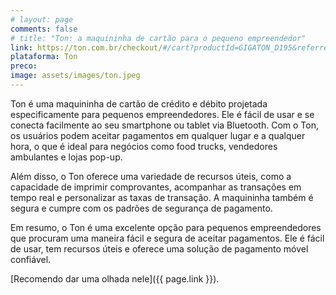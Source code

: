 ```yaml
---
# layout: page
comments: false
# title: "Ton: a maquininha de cartão para o pequeno empreendedor"
link: https://ton.com.br/checkout/#/cart?productId=GIGATON_D195&referrer=AAB93D01-104B-48DF-BE5F-AB23838C800E&userTag=gigaton&utm_medium=invite_share&utm_source=revendendor
plataforma: Ton
preco:
image: assets/images/ton.jpeg
---
```


Ton é uma maquininha de cartão de crédito e débito projetada especificamente para pequenos empreendedores. Ele é fácil de usar e se conecta facilmente ao seu smartphone ou tablet via Bluetooth. Com o Ton, os usuários podem aceitar pagamentos em qualquer lugar e a qualquer hora, o que é ideal para negócios como food trucks, vendedores ambulantes e lojas pop-up.

Além disso, o Ton oferece uma variedade de recursos úteis, como a capacidade de imprimir comprovantes, acompanhar as transações em tempo real e personalizar as taxas de transação. A maquininha também é segura e cumpre com os padrões de segurança de pagamento.

Em resumo, o Ton é uma excelente opção para pequenos empreendedores que procuram uma maneira fácil e segura de aceitar pagamentos. Ele é fácil de usar, tem recursos úteis e oferece uma solução de pagamento móvel confiável. 

[Recomendo dar uma olhada nele]({{ page.link }}).
